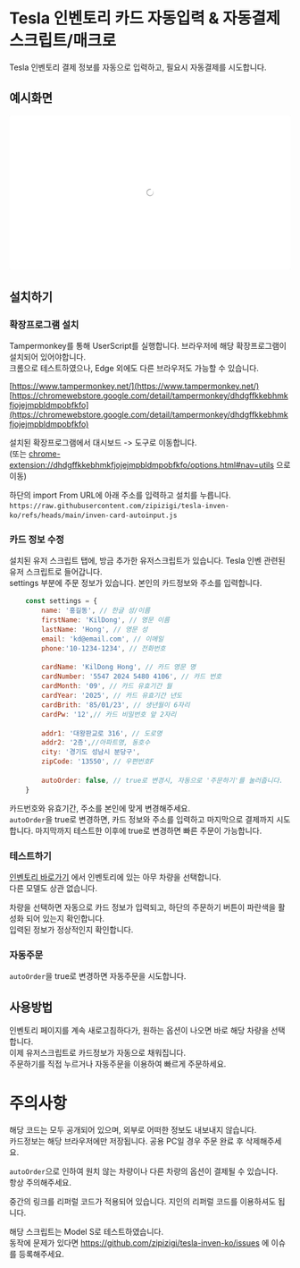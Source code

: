 # Tesla 인벤토리 카드 자동입력 & 자동결제 스크립트/매크로

Tesla 인벤토리 결제 정보를 자동으로 입력하고, 필요시 자동결제를 시도합니다.
## 예시화면
<p align="center">
 <img src="https://raw.githubusercontent.com/zipizigi/tesla-inven-ko/refs/heads/main/example.gif"/>
</p>

## 설치하기
### 확장프로그램 설치
Tampermonkey를 통해 UserScript를 실행합니다. 브라우저에 해당 확장프로그램이 설치되어 있어야합니다.  
크롬으로 테스트하였으나, Edge 외에도 다른 브라우저도 가능할 수 있습니다.  

[https://www.tampermonkey.net/](https://www.tampermonkey.net/)  
[https://chromewebstore.google.com/detail/tampermonkey/dhdgffkkebhmkfjojejmpbldmpobfkfo](https://chromewebstore.google.com/detail/tampermonkey/dhdgffkkebhmkfjojejmpbldmpobfkfo)  

설치된 확장프로그램에서 대시보드 -> 도구로 이동합니다.   
(또는 [chrome-extension://dhdgffkkebhmkfjojejmpbldmpobfkfo/options.html#nav=utils](chrome-extension://dhdgffkkebhmkfjojejmpbldmpobfkfo/options.html#nav=utils) 으로 이동)  

하단의 import From URL에 아래 주소를 입력하고 설치를 누릅니다.  
`https://raw.githubusercontent.com/zipizigi/tesla-inven-ko/refs/heads/main/inven-card-autoinput.js`  

### 카드 정보 수정  
설치된 유저 스크립트 탭에, 방금 추가한 유저스크립트가 있습니다.  Tesla 인벤 관련된 유저 스크립트로 들어갑니다.  
settings 부분에 주문 정보가 있습니다. 본인의 카드정보와 주소를 입력합니다.  

```js
    const settings = {
        name: '홍길동', // 한글 성/이름
        firstName: 'KilDong', // 영문 이름
        lastName: 'Hong', // 영문 성
        email: 'kd@email.com', // 이메일
        phone:'10-1234-1234', // 전화번호

        cardName: 'KilDong Hong', // 카드 영문 명
        cardNumber: '5547 2024 5480 4106', // 카드 번호
        cardMonth: '09', // 카드 유효기간 월
        cardYear: '2025', // 카드 유효기간 년도
        cardBrith: '85/01/23', // 생년월이 6자리
        cardPw: '12',// 카드 비밀번호 앞 2자리

        addr1: '대왕판교로 316', // 도로명
        addr2: '2층',//아파트명, 동호수
        city: '경기도 성남시 분당구',
        zipCode: '13550', // 우편번호F

        autoOrder: false, // true로 변경시, 자동으로 '주문하기'를 눌러줍니다.
    }
```
카드번호와 유효기간, 주소를 본인에 맞게 변경해주세요.  
`autoOrder`을 true로 변경하면, 카드 정보와 주소를 입력하고 마지막으로 결제까지 시도합니다. 마지막까지 테스트한 이후에 true로 변경하면 빠른 주문이 가능합니다.

### 테스트하기  
[인벤토리 바로가기](https://bit.ly/tesla-inven) 에서 인벤토리에 있는 아무 차량을 선택합니다.  
다른 모델도 상관 없습니다.  

차량을 선택하면 자동으로 카드 정보가 입력되고, 하단의 주문하기 버튼이 파란색을 활성화 되어 있는지 확인합니다.  
입력된 정보가 정상적인지 확인합니다.  

### 자동주문
`autoOrder`을 true로 변경하면 자동주문을 시도합니다.  

## 사용방법 
인벤토리 페이지를 계속 새로고침하다가, 원하는 옵션이 나오면 바로 해당 차량을 선택합니다.  
이제 유저스크립트로 카드정보가 자동으로 채워집니다.  
주문하기를 직접 누르거나 자동주문을 이용하여 빠르게 주문하세요.  

# 주의사항
해당 코드는 모두 공개되어 있으며, 외부로 어떠한 정보도 내보내지 않습니다.    
카드정보는 해당 브라우저에만 저장됩니다. 공용 PC일 경우 주문 완료 후 삭제해주세요.  

`autoOrder`으로 인하여 원치 않는 차량이나 다른 차량의 옵션이 결제될 수 있습니다.  
항상 주의해주세요.

중간의 링크를 리퍼럴 코드가 적용되어 있습니다. 지인의 리퍼럴 코드를 이용하셔도 됩니다.  

해당 스크립트는 Model S로 테스트하였습니다.  
동작에 문제가 있다면 https://github.com/zipizigi/tesla-inven-ko/issues 에 이슈를 등록해주세요.  
